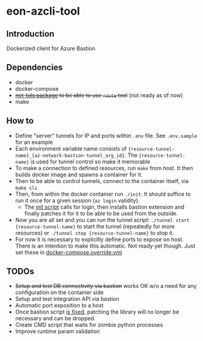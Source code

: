 # eon-azcli-tool

## Introduction

Dockerized client for Azure Bastion

## Dependencies

* docker
* docker-compose
* ~~[net-tols package](https://packages.debian.org/bullseye/net-tools) to be able to use `route` tool~~ (not ready as of now)
* make

## How to

* Define "server" tunnels for IP and ports within `.env` file. See `.env.sample` for an example
* Each environment variable name consists of `{resource-tunnel-name}_{az-network-bastion-tunnel_arg_id}`. The `{resource-tunnel-name}` is used for tunnel control so make it memorable
* To make a connection to defined resources, run `make` from host. It then builds docker image and spawns a container for it.
* Then to be able to control tunnels, connect to the container itself, via `make cli`
* Then, from within the docker container run `./init`. It should suffice to run it once for a given session (`az login` validity).
    - The [init script](./script/init) calls for login, then installs bastion extension and finally patches it for it to be able to be used from the outside.
* Now you are all set and you can run the tunnel script: `./tunnel start {resource-tunnel-name}` to start the tunnel (repeatedly for more resources) or `./tunnel stop {resource-tunnel-name}` to stop it.
* For now it is necessary to explicitly define ports to expose on host. There is an intention to make this automatic. Not ready yet though. Just set these in [docker-compose.override.yml](./docker-compose.override.sample.yml)

## TODOs

* ~~Setup and test DB connectivity via bastion~~ works OK w/o a need for any configuration on the container side
* Setup and test integration API via bastion
* Automatic port exposition to a host
* Once bastion script [is fixed](https://github.com/Azure/azure-cli-extensions/issues/4568), patching the library will no longer be necessary and can be dropped.
* Create CMD script that waits for zombie python processes
* Improve runtime param validation
